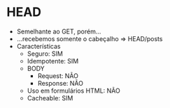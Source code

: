# HEAD

* Semelhante ao GET, porém...
* ...recebemos somente o cabeçalho => HEAD/posts
* Características
    * Seguro: SIM
    * Idempotente: SIM
    * BODY
        * Request: NÃO
        * Response: NÃO
    * Uso em formulários HTML: NÃO
    * Cacheable: SIM